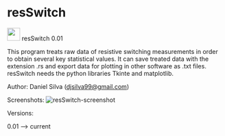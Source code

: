 # resSwitch 


<img src="https://github.com/danieljosesilva/resSwitch/resSwitch.ico" height="30"> resSwitch 0.01

This program treats raw data of resistive switching measurements in order to obtain several key statistical values.
It can save treated data with the extension .rs and export data for plotting in other software as .txt files.
resSwitch needs the python libraries Tkinte and matplotlib.

Author: Daniel Silva (djsilva99@gmail.com)

Screenshots:
![resSwitch-screenshot](https://github.com/danieljosesilva/resSwitch/resSwitchScreenshot.png)

Versions:

0.01 --> current
